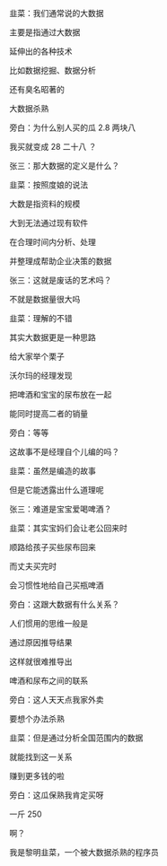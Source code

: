 



韭菜：我们通常说的大数据

主要是指通过大数据

延伸出的各种技术

比如数据挖掘、数据分析

还有臭名昭著的

大数据杀熟

旁白：为什么别人买的瓜 2.8 两块八

我买就变成 28 二十八 ？

张三：那大数据的定义是什么？

韭菜：按照度娘的说法

大数是指资料的规模

大到无法通过现有软件

在合理时间内分析、处理

并整理成帮助企业决策的数据

张三：这就是废话的艺术吗？

不就是数据量很大吗

韭菜：理解的不错

其实大数据更是一种思路

给大家举个栗子

沃尔玛的经理发现

把啤酒和宝宝的尿布放在一起

能同时提高二者的销量

旁白：等等

这故事不是经理自个儿编的吗？

韭菜：虽然是编造的故事

但是它能透露出什么道理呢

张三：难道是宝宝爱喝啤酒？

韭菜：其实宝妈们会让老公回来时

顺路给孩子买些尿布回来

而丈夫买完时

会习惯性地给自己买瓶啤酒

旁白：这跟大数据有什么关系？

人们惯用的思维一般是

通过原因推导结果

这样就很难推导出

啤酒和尿布之间的联系

旁白：这人天天点我家外卖

要想个办法杀熟

韭菜：但是通过分析全国范围内的数据

就能找到这一关系

赚到更多钱的啦

旁白：这瓜保熟我肯定买呀

一斤 250 

啊？

我是黎明韭菜，一个被大数据杀熟的程序员